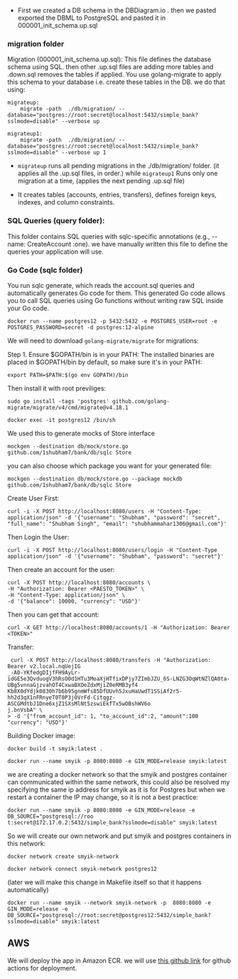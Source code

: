 - First we created a DB schema in the DBDiagram.io  . then we pasted exported the DBML to PostgreSQL and pasted it in 000001_init_schema.up.sql

### migration folder

Migration (000001_init_schema.up.sql): This file defines the database schema using SQL. then other .up.sql files are adding more tables and .down.sql removes the tables if applied. You use golang-migrate to apply this schema to your database i.e. create these tables in the DB. we do that using:

```
migrateup:
	migrate -path  ./db/migration/ --database="postgres://root:secret@localhost:5432/simple_bank?sslmode=disable" --verbose up

migrateup1:
	migrate -path  ./db/migration/ --database="postgres://root:secret@localhost:5432/simple_bank?sslmode=disable" --verbose up 1
```

- `migrateup` runs all pending migrations in the ./db/migration/ folder. (it applies all the .up.sql files, in order.)
while `migrateup1` Runs only one migration at a time, (applies the next pending .up.sql file)

- It creates tables (accounts, entries, transfers), defines foreign keys, indexes, and column constraints.

### SQL Queries (query folder):

This folder contains SQL queries with sqlc-specific annotations (e.g., -- name: CreateAccount :one). we have manually written this file to define the queries your application will use.

### Go Code (sqlc folder)

You run sqlc generate, which reads the account.sql queries and automatically generates Go code for them.
This generated Go code allows you to call SQL queries using Go functions without writing raw SQL inside your Go code.



```
docker run --name postgres12 -p 5432:5432 -e POSTGRES_USER=root -e  POSTGRES_PASSWORD=secret -d postgres:12-alpine
```

We will need to download `golang-migrate/migrate` for migrations:

Step 1. Ensure $GOPATH/bin is in your PATH: The installed binaries are placed in $GOPATH/bin by default, so make sure it's in your PATH:
```
export PATH=$PATH:$(go env GOPATH)/bin
```

Then install it with root previliges:
```
sudo go install -tags 'postgres' github.com/golang-migrate/migrate/v4/cmd/migrate@v4.18.1

```  

```
docker exec -it postgres12 /bin/sh
```

We used this to generate mocks of Store interface

```
mockgen --destination db/mock/store.go github.com/1shubham7/bank/db/sqlc Store
```

you can also choose which package you want for your generated file:

```
mockgen --destination db/mock/store.go --package mockdb  github.com/1shubham7/bank/db/sqlc Store
```





Create User First:

```
curl -i -X POST http://localhost:8080/users -H "Content-Type: application/json" -d '{"username": "Shubham", "password": "secret", "full_name": "Shubham Singh", "email": "shubhammahar1306@gmail.com"}'
```

Then Login the User:

```
curl -i -X POST http://localhost:8080/users/login -H "Content-Type application/json" -d '{"username": "Shubham", "password": "secret"}'
```

Then create an account for the user:

```
curl -X POST http://localhost:8080/accounts \
-H "Authorization: Bearer <PAESTO_TOKEN>" \
-H "Content-Type: application/json" \
-d '{"balance": 10000, "currency": "USD"}'
```

Then you can get that account:

```
curl -X GET http://localhost:8080/accounts/1 -H "Authorization: Bearer <TOKEN>"
```


Transfer:

```
 curl -X POST http://localhost:8080/transfers -H "Authorization: Bearer v2.local.nqUejIG 
_-A0-YKfedgDIjfFH9AyLr-idGE5e3QvduogV3hRsO0d1HTu3MoaXjHTfixDPjy7ZImbJZU_6S-LNZG3OqWtNZlQA0ta-UBg5vnnaGjzvahOT4CxwaBXOeZdxMjiZ0eRMB3yf4 
Kb8X0dYdjk0830h7b6b95gnmWfs85DfUUvh5JxuHaUwdT1SSiAf2r5-hh2d3qX1nFRnyeT0T0P3jOVrFd-Citqgz-ASCGMdtbJ1Dne6xjZ1SXsMlNt5zswiEkfTx5wOBshWV6o 
j.bnVsbA" \
> -d '{"from_account_id": 1, "to_account_id":2, "amount":100 "currency": "USD"}'
```








Building Docker image:

```
docker build -t smyik:latest .
```

```
docker run --name smyik -p 8080:8080 -e GIN_MODE=release smyik:latest
```

we are creating a docker network so that the smyik and postgres container can communicated within the same network, this could also be resolved my specifying the same ip address for smyik as it is for Postgres but when we restart a container the IP may change, so it is not a  best practice:

```
docker run --name smyik -p 8080:8080 -e GIN_MODE=release -e DB_SOURCE="postgresql://roo
t:secret@172.17.0.2:5432/simple_bank?sslmode=disable" smyik:latest
```

So we will create our own network and put smyik and postgres containers in this network:

```
docker network create smyik-network
```

```
docker network connect smyik-network postgres12
```

(later we will make this change in Makefile itself so that it happens automatically)

```
docker run --name smyik --network smyik-network -p  8080:8080 -e GIN_MODE=release -e DB_SOURCE="postgresql://root:secret@postgres12:5432/simple_bank?sslmode=disable" smyik:latest
```







## AWS

We will deploy the app in Amazon ECR. we will use [this github link](https://github.com/marketplace/actions/amazon-ecr-login-action-for-github-actions) for github actions for deployment.